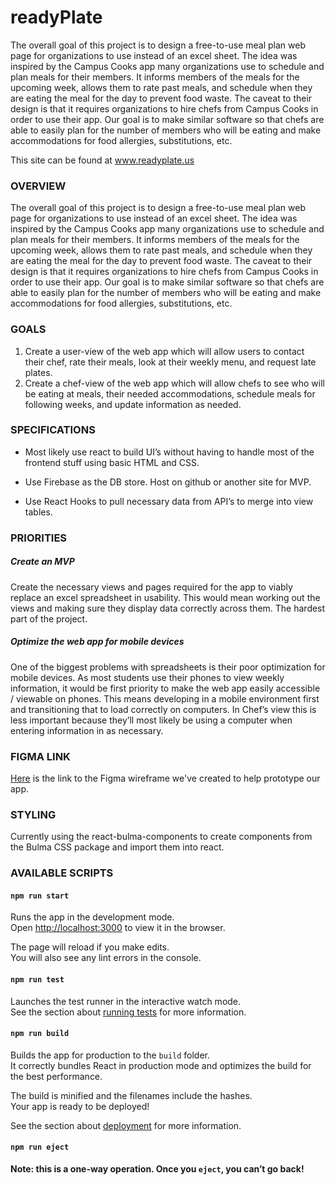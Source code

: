 # readyPlate
The overall goal of this project is to design a free-to-use meal plan web page for organizations to use instead of an excel sheet. The idea was inspired by the Campus Cooks app many organizations use to schedule and plan meals for their members. It informs members of the meals for the upcoming week, allows them to rate past meals, and schedule when they are eating the meal for the day to prevent food waste. The caveat to their design is that it requires organizations to hire chefs from Campus Cooks in order to use their app. Our goal is to make similar software so that chefs are able to easily plan for the number of members who will be eating and make accommodations for food allergies, substitutions, etc.

This site can be found at www.readyplate.us

### OVERVIEW

The overall goal of this project is to design a free-to-use meal plan web page for organizations to use instead of an excel sheet. The idea was inspired by the Campus Cooks app many organizations use to schedule and plan meals for their members. It informs members of the meals for the upcoming week, allows them to rate past meals, and schedule when they are eating the meal for the day to prevent food waste. The caveat to their design is that it requires organizations to hire chefs from Campus Cooks in order to use their app. Our goal is to make similar software so that chefs are able to easily plan for the number of members who will be eating and make accommodations for food allergies, substitutions, etc.

### GOALS

1. Create a user-view of the web app which will allow users to contact their chef, rate their meals, look at their weekly menu, and request late plates.
2. Create a chef-view of the web app which will allow chefs to see who will be eating at meals, their needed accommodations, schedule meals for following weeks, and update information     as needed.

### SPECIFICATIONS

* Most likely use react to build UI’s without having to handle most of the frontend stuff using basic HTML and CSS.

* Use Firebase as the DB store. Host on github or another site for MVP.

* Use React Hooks to pull necessary data from API’s to merge into view tables.

### PRIORITIES

##### Create an MVP

Create the necessary views and pages required for the app to viably replace an excel spreadsheet in usability. This would mean working out the views and making sure they display data correctly across them. The hardest part of the project.

##### Optimize the web app for mobile devices

One of the biggest problems with spreadsheets is their poor optimization for mobile devices. As most students use their phones to view weekly information, it would be first priority to make the web app easily accessible / viewable on phones. This means developing in a mobile environment first and transitioning that to load correctly on computers. In Chef’s view this is less important because they’ll most likely be using a computer when entering information in as necessary.

### FIGMA LINK

[Here](https://www.figma.com/file/vPHGgbTZqRPHrVcROucokW/Meal-Scheduler?node-id=0%3A1) is the link to the Figma wireframe we've created to help prototype our app.

### STYLING

Currently using the react-bulma-components to create components from the Bulma CSS package and import them into react.

### AVAILABLE SCRIPTS

#### `npm run start`

Runs the app in the development mode.<br />
Open [http://localhost:3000](http://localhost:3000) to view it in the browser.

The page will reload if you make edits.<br />
You will also see any lint errors in the console.

#### `npm run test`

Launches the test runner in the interactive watch mode.<br />
See the section about [running tests](https://facebook.github.io/create-react-app/docs/running-tests) for more information.

#### `npm run build`

Builds the app for production to the `build` folder.<br />
It correctly bundles React in production mode and optimizes the build for the best performance.

The build is minified and the filenames include the hashes.<br />
Your app is ready to be deployed!

See the section about [deployment](https://facebook.github.io/create-react-app/docs/deployment) for more information.

#### `npm run eject`

**Note: this is a one-way operation. Once you `eject`, you can’t go back!**
